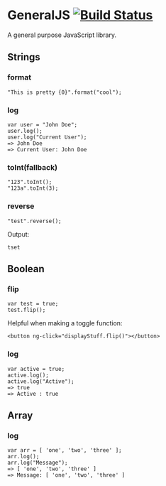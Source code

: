 # GeneralJS [![Build Status](https://travis-ci.org/martinjay180/GeneralJS.svg?branch=master)](https://travis-ci.org/martinjay180/GeneralJS)
A general purpose JavaScript library.
## Strings

### format

    "This is pretty {0}".format("cool");
    
### log 

    var user = "John Doe";
    user.log();
    user.log("Current User");
    => John Doe
    => Current User: John Doe
    
### toInt(fallback)

    "123".toInt();
    "123a".toInt(3);
    
### reverse

    "test".reverse();
    
Output:

    tset
    
## Boolean

### flip

    var test = true;
    test.flip();

Helpful when making a toggle function:

    <button ng-click="displayStuff.flip()"></button>
    
### log

    var active = true;
    active.log();
    active.log("Active");
    => true
    => Active : true
    
## Array

### log 

    var arr = [ 'one', 'two', 'three' ];
    arr.log();
    arr.log("Message");
    => [ 'one', 'two', 'three' ]
    => Message: [ 'one', 'two', 'three' ]
